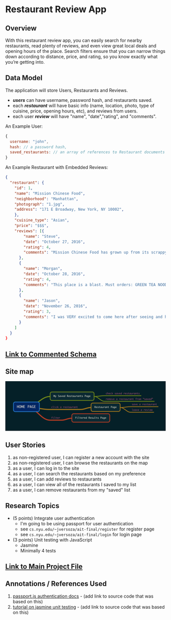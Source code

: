 

# Restaurant Review App 

## Overview

With this restaurant review app, you can easily search for nearby restaurants, read plenty of reviews, and even view great local deals and opening hours of the place. Search filters ensure that you can narrow things down according to distance, price, and rating, so you know exactly what you’re getting into. 


## Data Model

The application will store Users, Restaurants and Reviews.

* ***users*** can have username, password hash, and restaurants saved.
* each ***restaurant*** will have basic info (name, location, photo, type of cuisine, price, opening hours, etc), and reviews from users.
* each user ***review*** will have "name", "date","rating", and "comments".


An Example User:

```javascript
{
  username: "john",
  hash: // a password hash,
  saved_restaurants: // an array of references to Restaurant documents
}
```

An Example Restaurant with Embedded Reviews:

```JSON
{
  "restaurant": {
    "id": 1,
    "name": "Mission Chinese Food",
    "neighborhood": "Manhattan",
    "photograph": "1.jpg",
    "address": "171 E Broadway, New York, NY 10002",
    },
    "cuisine_type": "Asian",
    "price": "$$$",
    "reviews": [{
        "name": "Steve",
        "date": "October 27, 2016",
        "rating": 4,
        "comments": "Mission Chinese Food has grown up from its scrappy Orchard Street days into a big, two story restaurant equipped with a pizza oven, a prime rib cart, and a much broader menu. Yes, it still has all the hits — the kung pao pastrami, the thrice cooked bacon —but chef/proprietor Danny Bowien and executive chef Angela Dimayuga have also added a raw bar, two generous family-style set menus, and showstoppers like duck baked in clay. And you can still get a lot of food without breaking the bank."
      },
      {
        "name": "Morgan",
        "date": "October 28, 2016",
        "rating": 4,
        "comments": "This place is a blast. Must orders: GREEN TEA NOODS, sounds gross (to me at least) but these were incredible!, Kung pao pastrami (but you already knew that), beef tartare was a fun appetizer that we decided to try, the spicy ma po tofu SUPER spicy but delicous, egg rolls and scallion pancake i could have passed on... I wish we would have gone with a larger group, so much more I would have liked to try!"
      },
      {
        "name": "Jason",
        "date": "November 26, 2016",
        "rating": 3,
        "comments": "I was VERY excited to come here after seeing and hearing so many good things about this place. Having read much, I knew going into it that it was not going to be authentic Chinese. The place was edgy, had a punk rock throwback attitude, and generally delivered the desired atmosphere. Things went downhill from there though. The food was okay at best and the best qualities were easily overshadowed by what I believe to be poor decisions by the kitchen staff."
      }
    ]
  }
}
```


## [Link to Commented Schema](db.js) 


## Site map

![a site map](documentation/site_map.png)

## User Stories 


1. as non-registered user, I can register a new account with the site
2. as non-registered user, I can browse the restaurants on the map
3. as a user, I can log in to the site
4. as a user, I can search the restaurants based on my preference
5. as a user, I can add reviews to restaurants
6. as a user, I can view all of the restaurants I saved to my list
7. as a user, I can remove restaurants from my "saved" list

## Research Topics

* (5 points) Integrate user authentication
    * I'm going to be using passport for user authentication
    * see <code>cs.nyu.edu/~jversoza/ait-final/register</code> for register page
    * see <code>cs.nyu.edu/~jversoza/ait-final/login</code> for login page
* (3 points) Unit testing with JavaScript
    * Jasmine
    * Minimally 4 tests



## [Link to Main Project File](app.js) 


## Annotations / References Used


1. [passport.js authentication docs](http://passportjs.org/docs) - (add link to source code that was based on this)
2. [tutorial on jasmine unit testing](https://jasmine.github.io/) - (add link to source code that was based on this)

